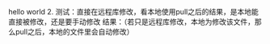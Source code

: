 hello world
2. 测试：直接在远程库修改，看本地使用pull之后的结果，是本地能直接被修改，还是要手动修改
   结果：（若只是远程库修改，本地为修改该文件，那么pull之后，本地的文件里会自动修改）
   
